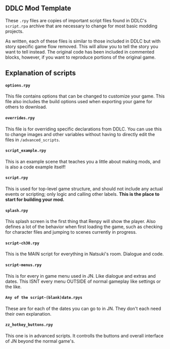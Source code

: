 ## DDLC Mod Template

These `.rpy` files are copies of important script files found in DDLC's `script.rpa` archive that are necessary to change for most basic modding projects.

As written, each of these files is similar to those included in DDLC but with story specific game flow removed. This will allow you to tell the story you want to tell instead. The original code has been included in commented blocks, however, if you want to reproduce portions of the original game.

## Explanation of scripts

#### `options.rpy`

This file contains options that can be changed to customize your game. This file also includes the build options used when exporting your game for others to download.

#### `overrides.rpy`

This file is for overriding specific declarations from DDLC. You can use this to change images and other variables without having to directly edit the files in `/advanced_scripts`.

#### `script_example.rpy`

This is an example scene that teaches you a little about making mods, and is also a code example itself!

#### `script.rpy`

This is used for top-level game structure, and should not include any actual events or scripting; only logic and calling other labels. **This is the place to start for building your mod.**

#### `splash.rpy`

This splash screen is the first thing that Renpy will show the player. Also defines a lot of the behavior when first loading the game, such as checking for character files and jumping to scenes currently in progress.

#### `script-ch30.rpy`

This is the MAIN script for everything in Natsuki's room. Dialogue and code.

#### `script-menus.rpy`

This is for every in game menu used in JN. Like dialogue and extras and dates. This ISNT every menu OUTSIDE of normal gameplay like settings or the like.

#### `Any of the script-(blank)date.rpys`

These are for each of the dates you can go to in JN. They don't each need their own explanation.

#### `zz_hotkey_buttons.rpy`

This one is in advanced scripts. It controlls the buttons and overall interface of JN beyond the normal game's.
